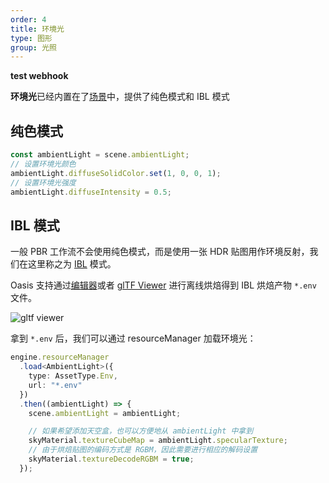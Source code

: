 ```yaml
---
order: 4
title: 环境光
type: 图形
group: 光照
---
```


**test webhook**

**环境光**已经内置在了[场景](${api}core/Scene)中，提供了纯色模式和 IBL 模式

## 纯色模式

```typescript
const ambientLight = scene.ambientLight;
// 设置环境光颜色
ambientLight.diffuseSolidColor.set(1, 0, 0, 1);
// 设置环境光强度
ambientLight.diffuseIntensity = 0.5;
```

## IBL 模式

一般 PBR 工作流不会使用纯色模式，而是使用一张 HDR 贴图用作环境反射，我们在这里称之为 [IBL](https://developer.nvidia.cn/gpugems/gpugems/part-iii-materials/chapter-19-image-based-lighting) 模式。

Oasis 支持通过[编辑器](https://oasis.alipay.com/editor)或者 [glTF Viewer](https://oasisengine.cn/gltf-viewer) 进行离线烘焙得到 IBL 烘焙产物 `*.env` 文件。

![gltf viewer](https://gw.alipayobjects.com/mdn/rms_7c464e/afts/img/A*9mGbSpQ4HngAAAAAAAAAAAAAARQnAQ)

拿到 `*.env` 后，我们可以通过 resourceManager 加载环境光：

```typescript
engine.resourceManager
  .load<AmbientLight>({
    type: AssetType.Env,
    url: "*.env"
  })
  .then((ambientLight) => {
    scene.ambientLight = ambientLight;

    // 如果希望添加天空盒，也可以方便地从 ambientLight 中拿到
    skyMaterial.textureCubeMap = ambientLight.specularTexture;
    // 由于烘焙贴图的编码方式是 RGBM，因此需要进行相应的解码设置
    skyMaterial.textureDecodeRGBM = true;
  });
```

<playground src="ambient-light.ts"></playground>


